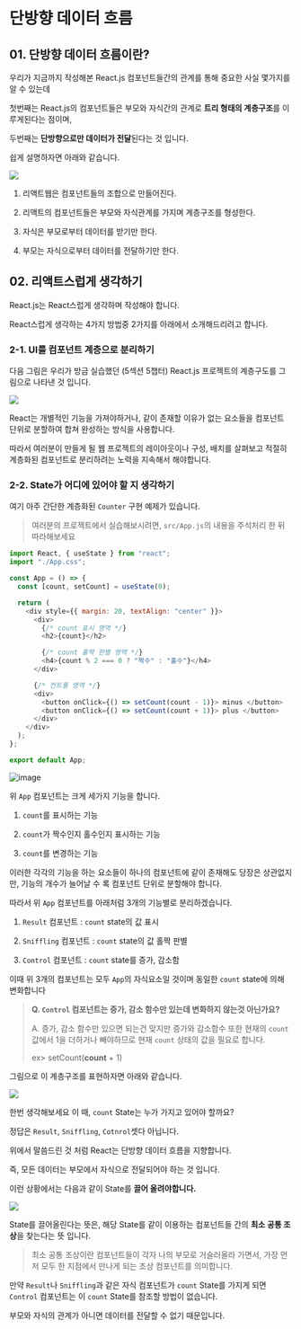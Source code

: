 # 단방향 데이터 흐름

## 01. 단방향 데이터 흐름이란?

우리가 지금까지 작성해본 React.js 컴포넌트들간의 관계를 통해 중요한 사실 몇가지를 알 수 있는데

첫번째는 React.js의 컴포넌트들은 부모와 자식간의 관계로 **트리 형태의 계층구조**를 이루게된다는 점이며,

두번째는 **단방향으로만 데이터가 전달**된다는 것 입니다.

쉽게 설명하자면 아래와 같습니다.

![](https://miro.medium.com/max/1200/1*ilDLaEx6eFUxwqW_l-XjNg.png)

1. 리액트웹은 컴포넌트들의 조합으로 만들어진다.

2. 리액트의 컴포넌트들은 부모와 자식관계를 가지며 계층구조를 형성한다.

3. 자식은 부모로부터 데이터를 받기만 한다.

4. 부모는 자식으로부터 데이터를 전달하기만 한다.

## 02. 리액트스럽게 생각하기

React.js는 React스럽게 생각하며 작성해야 합니다.

React스럽게 생각하는 4가지 방법중 2가지를 아래에서 소개해드리려고 합니다.

### 2-1. UI를 컴포넌트 계층으로 분리하기

다음 그림은 우리가 방금 실습했던 (5섹션 5챕터) React.js 프로젝트의 계층구도를 그림으로 나타낸 것 입니다.

![](https://user-images.githubusercontent.com/46296754/138821324-ddc7798f-15dc-4906-9dd7-7fedac7d2930.png)

React는 개별적인 기능을 가져야하거나, 같이 존재할 이유가 없는 요소들을 컴포넌트 단위로 분할하여 합쳐 완성하는 방식을 사용합니다.

따라서 여러분이 만들게 될 웹 프로젝트의 레이아웃이나 구성, 배치를 살펴보고 적절히 계층화된 컴포넌트로 분리하려는 노력을 지속해서 해야합니다.

### 2-2. State가 어디에 있어야 할 지 생각하기

여기 아주 간단한 계층화된 `Counter` 구현 예제가 있습니다.

> 여러분의 프로젝트에서 실습해보시려면, `src/App.js`의 내용을 주석처리 한 뒤 따라해보세요

```javascript
import React, { useState } from "react";
import "./App.css";

const App = () => {
  const [count, setCount] = useState(0);

  return (
    <div style={{ margin: 20, textAlign: "center" }}>
      <div>
        {/* count 표시 영역 */}
        <h2>{count}</h2>

        {/* count 홀짝 판별 영역 */}
        <h4>{count % 2 === 0 ? "짝수" : "홀수"}</h4>
      </div>

      {/* 컨트롤 영역 */}
      <div>
        <button onClick={() => setCount(count - 1)}> minus </button>
        <button onClick={() => setCount(count + 1)}> plus </button>
      </div>
    </div>
  );
};

export default App;
```

![image](https://user-images.githubusercontent.com/46296754/138822237-21f6882d-6b04-43c4-9d92-46fb201863b1.png)

위 `App` 컴포넌트는 크게 세가지 기능을 합니다.

1. `count`를 표시하는 기능

2. `count`가 짝수인지 홀수인지 표시하는 기능

3. `count`를 변경하는 기능

이러한 각각의 기능을 하는 요소들이 하나의 컴포넌트에 같이 존재해도 당장은 상관없지만, 기능의 개수가 늘어날 수 록 컴포넌트 단위로 분할해야 합니다.

따라서 위 `App` 컴포넌트를 아래처럼 3개의 기능별로 분리하겠습니다.

1. `Result` 컴포넌트 : `count` state의 값 표시

2. `Sniffling` 컴포넌트 : `count` state의 값 홀짝 판별

3. `Control` 컴포넌트 : `count` state를 증가, 감소함

이때 위 3개의 컴포넌트는 모두 `App`의 자식요소일 것이며 동일한 `count` state에 의해 변화합니다

> **Q. `Control` 컴포넌트는 증가, 감소 함수만 있는데 변화하지 않는것 아닌가요?**
>
> A. 증가, 감소 함수만 있으면 되는건 맞지만 증가와 감소함수 또한 현재의 `count` 값에서 1을 더하거나 빼야하므로 현재 `count` 상태의 값을 필요로 합니다.
>
> ex> setCount(**count** + 1)

그림으로 이 계층구조를 표현하자면 아래와 같습니다.

![](https://user-images.githubusercontent.com/46296754/138823031-717e1d7f-e8ac-4042-9e5e-15f4bae7c864.png)

한번 생각해보세요 이 때, `count` State는 누가 가지고 있어야 할까요?

정답은 `Result`, `Sniffling`, `Cotnrol`셋다 아닙니다.

위에서 말씀드린 것 처럼 React는 단방향 데이터 흐름을 지향합니다.

즉, 모든 데이터는 부모에서 자식으로 전달되어야 하는 것 입니다.

이런 상황에서는 다음과 같이 State를 **끌어 올려야합니다.**

![](https://user-images.githubusercontent.com/46296754/138823644-c4ce9dcf-0eca-4fb8-a0c6-c96a91f0cfbb.png)

State를 끌어올린다는 뜻은, 해당 State를 같이 이용하는 컴포넌트들 간의 **최소 공통 조상**을 찾는다는 뜻 입니다.

> 최소 공통 조상이란 컴포넌트들이 각자 나의 부모로 거슬러올라 가면서, 가장 먼저 모두 한 지점에서 만나게 되는 조상 컴포넌트를 의미합니다.

만약 `Result`나 `Sniffling`과 같은 자식 컴포넌트가 `count` State를 가지게 되면 `Control` 컴포넌트는 이 `count` State를 참조할 방법이 없습니다.

부모와 자식의 관계가 아니면 데이터를 전달할 수 없기 때문입니다.
